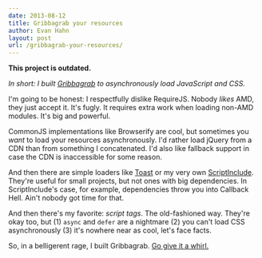 ```yaml
---
date: 2013-08-12
title: Gribbagrab your resources
author: Evan Hahn
layout: post
url: /gribbagrab-your-resources/
---
```


**This project is outdated.**

_In short: I built [Gribbagrab](https://github.com/EvanHahn/Gribbagrab) to asynchronously load JavaScript and CSS._

I'm going to be honest: I respectfully dislike RequireJS. Nobody _likes_ AMD, they just accept it. It's fugly. It requires extra work when loading non-AMD modules. It's big and powerful.

CommonJS implementations like Browserify are cool, but sometimes you _want_ to load your resources asynchronously. I'd rather load jQuery from a CDN than from something I concatenated. I'd also like fallback support in case the CDN is inaccessible for some reason.

And then there are simple loaders like [Toast](https://github.com/pyrsmk/toast) or my very own [ScriptInclude](https://github.com/EvanHahn/ScriptInclude). They're useful for small projects, but not ones with big dependencies. In ScriptInclude's case, for example, dependencies throw you into Callback Hell. Ain't nobody got time for that.

And then there's my favorite: _script tags_. The old-fashioned way. They're okay too, but (1) `async` and `defer` are a nightmare (2) you can't load CSS asynchronously (3) it's nowhere near as cool, let's face facts.

So, in a belligerent rage, I built Gribbagrab. [Go give it a whirl.](https://github.com/EvanHahn/Gribbagrab)
